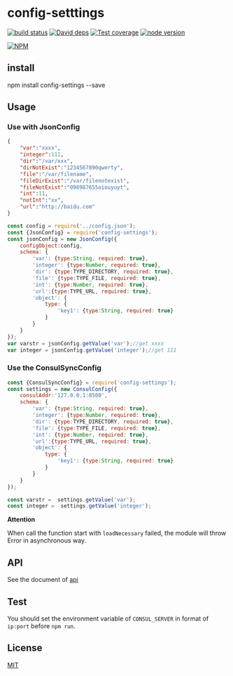 # config-setttings

[![build status][travis-image]][travis-url]
[![David deps][david-image]][david-url]
[![Test coverage][coveralls-image]][coveralls-url]
[![node version][node-image]][node-url]

[npm-url]: https://npmjs.org/package/config-settings
[travis-image]: https://img.shields.io/travis/yunnysunny/config-settings.svg?style=flat-square
[travis-url]: https://travis-ci.org/yunnysunny/config-settings
[coveralls-image]: https://img.shields.io/coveralls/yunnysunny/config-settings.svg?style=flat-square
[coveralls-url]: https://coveralls.io/r/yunnysunny/config-settings?branch=master
[david-image]: https://img.shields.io/david/yunnysunny/config-settings.svg?style=flat-square
[david-url]: https://david-dm.org/yunnysunny/config-settings
[node-image]: https://img.shields.io/badge/node.js-%3E=_6-green.svg?style=flat-square
[node-url]: http://nodejs.org/download/

[![NPM](https://nodei.co/npm/config-settings.png?downloads=true)](https://nodei.co/npm/node-config-settings/)  

## install

npm install config-settings --save

## Usage
### Use with JsonConfig
```json
{
    "var":"xxxx",
    "integer":111,
    "dir":"/var/xxx",
    "dirNotExist":"1234567890qwerty",
    "file":"/var/filename",
    "fileDirExist":"/var/filenotexist",
    "fileNotExist":"098987655oiouyuyt",
    "int":11,
    "notInt":"xx",
    "url":"http://baidu.com"
}
```

```javascript
const config = require('../config.json');
const {JsonConfig} = require('config-settings');
const jsonConfig = new JsonConfig({
    configObject:config,
    schema: {
        'var': {type:String, required: true},
        'integer': {type:Number, required: true},
        'dir': {type:TYPE_DIRECTORY, required: true},
        'file': {type:TYPE_FILE, required: true},
        'int': {type:Number, required: true},
        'url':{type:TYPE_URL, required: true},
        'object': {
            type: {
                'key1': {type:String, required: true}
            }
        }
    }
});
var varstr = jsonConfig.getValue('var');//get xxxx
var integer = jsonConfig.getValue('integer');//get 111

```

### Use the ConsulSyncConfig

```javascript
const {ConsulSyncConfig} = require('config-settings');
const settings = new ConsulConfig({
    consulAddr:'127.0.0.1:8500', 
    schema: {
        'var': {type:String, required: true},
        'integer': {type:Number, required: true},
        'dir': {type:TYPE_DIRECTORY, required: true},
        'file': {type:TYPE_FILE, required: true},
        'int': {type:Number, required: true},
        'url':{type:TYPE_URL, required: true},
        'object': {
            type: {
                'key1': {type:String, required: true}
            }
        }
    }
});

const varstr =  settings.getValue('var');
const integer =  settings.getValue('integer');
```

**Attention**

When call the function start with `loadNecessary` failed, the module will throw Error in asynchronous way.

## API

See the document of [api](doc/api.md)


## Test

You should set the environment variable of `CONSUL_SERVER` in format of `ip:port` before `npm run`.

## License

[MIT](LICENSE)